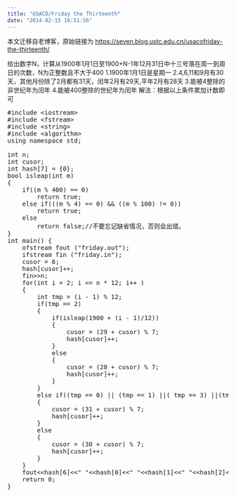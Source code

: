```yaml
---
title: "USACO/Friday the Thirteenth"
date: "2014-02-15 16:51:56"
---
```


本文迁移自老博客，原始链接为 <https://seven.blog.ustc.edu.cn/usacofriday-the-thirteenth/>

给出数字N，计算从1900年1月1日至1900+N-1年12月31日中十三号落在周一到周日的次数，N为正整数且不大于400
1.1900年1月1日是星期一
2.4,6,11和9月有30天，其他月份除了2月都有31天，闰年2月有29天,平年2月有28天
3.能被4整除的非世纪年为闰年
4.能被400整除的世纪年为闰年
解法：根据以上条件累加计数即可
<pre class= "brush:[cpp]">
#include &lt;iostream&gt;
#include &lt;fstream&gt;
#include &lt;string&gt;
#include &lt;algorithm&gt;
using namespace std;

int n;
int cusor;
int hash[7] = {0};
bool isleap(int m)
{
    if((m % 400) == 0)
        return true;
    else if(((m % 4) == 0) && ((m % 100) != 0))
        return true;
    else
        return false;//不要忘记缺省情况，否则会出错。
}
int main() {
    ofstream fout ("friday.out");
    ifstream fin ("friday.in");
    cusor = 6;
    hash[cusor]++;
    fin&gt;&gt;n;
    for(int i = 2; i <= n * 12; i++ )
    {
        int tmp = (i - 1) % 12;
        if(tmp == 2)
        {
            if(isleap(1900 + (i - 1)/12))
            {
                cusor = (29 + cusor) % 7;
                hash[cusor]++;
            }
            else
            {
                cusor = (28 + cusor) % 7;
                hash[cusor]++;
            }
        }
        else if((tmp == 0) || (tmp == 1) ||( tmp == 3) ||(tmp == 5) ||(tmp == 7) || (tmp == 8) ||(tmp == 10))
        {
            cusor = (31 + cusor) % 7;
            hash[cusor]++;
        }
        else
        {
            cusor = (30 + cusor) % 7;
            hash[cusor]++;
        }
    }
    fout&lt;&lt;hash[6]&lt;&lt;" "&lt;&lt;hash[0]&lt;&lt;" "&lt;&lt;hash[1]&lt;&lt;" "&lt;&lt;hash[2]&lt;&lt;" "&lt;&lt;hash[3]&lt;&lt;" "&lt;&lt;hash[4]&lt;&lt;" "&lt;&lt;hash[5]&lt;&lt;endl;
    return 0;
}
</pre>

